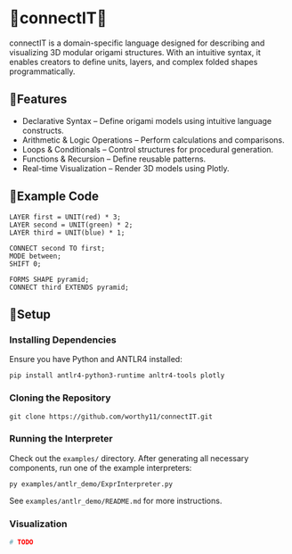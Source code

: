 # 🔺connectIT🔺

connectIT is a domain-specific language designed for describing and visualizing 3D modular origami structures. With an intuitive syntax, it enables creators to define units, layers, and complex folded shapes programmatically. <br />

## 🔺Features

- Declarative Syntax – Define origami models using intuitive language constructs.
- Arithmetic & Logic Operations – Perform calculations and comparisons.
- Loops & Conditionals – Control structures for procedural generation.
- Functions & Recursion – Define reusable patterns.
- Real-time Visualization – Render 3D models using Plotly. <br />

## 🔺Example Code

```
LAYER first = UNIT(red) * 3;
LAYER second = UNIT(green) * 2;
LAYER third = UNIT(blue) * 1;

CONNECT second TO first;
MODE between;
SHIFT 0;

FORMS SHAPE pyramid;
CONNECT third EXTENDS pyramid;
```

## 🔺Setup

### Installing Dependencies

Ensure you have Python and ANTLR4 installed:

```
pip install antlr4-python3-runtime anltr4-tools plotly
```

### Cloning the Repository

```
git clone https://github.com/worthy11/connectIT.git
```

### Running the Interpreter

Check out the `examples/` directory. After generating all necessary components, run one of the example interpreters:

```
py examples/antlr_demo/ExprInterpreter.py
```

See `examples/antlr_demo/README.md` for more instructions.

### Visualization

```py
# TODO
```
